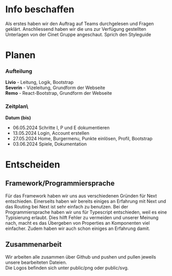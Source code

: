 # Info beschaffen
Als erstes haben wir den Auftrag auf Teams durchgelesen und Fragen geklärt. Anschliessend haben wir die uns zur Verfügung gestellten Unterlagen von der Cinet Gruppe angeschaut. Sprich den Styleguide

# Planen
### Aufteilung
**Livio** - Leitung, Logik, Bootstrap\
**Severin** - Vizeleitung, Grundform der Webseite\
**Remo** - React-Bootstrap, Grundform der Webseite

### Zeitplan\
**Datum (bis)**
- 06.05.2024	Schritte I, P und E dokumentieren 
- 13.05.2024    Login, Account erstellen
- 27.05.2024    Home, Burgermenu, Punkte einlösen, Profil, Bootstrap
- 03.06.2024    Spiele, Dokumentation

# Entscheiden

## Framework/Programmiersprache

Für das Framework haben wir uns aus verschiedenen Gründen für Next entschieden. Einerseits haben wir bereits einiges an Erfahrung mit Next und das Routing bei Next ist sehr einfach zu benutzen. Bei der Programmiersprache haben wir uns für Typescript entschieden, weil es eine Typisierung erlaubt. Dies hilft Fehler zu vermeiden und unserer Meinung nach, macht es das Übergeben von Properties an Komponenten viel einfacher. Zudem haben wir auch schon einiges an Erfahrung damit.

## Zusammenarbeit

Wir arbeiten alle zusammen über Github und pushen und pullen jeweils unsere bearbeiteten Dateien.\
Die Logos befinden sich unter public/png oder public/svg.